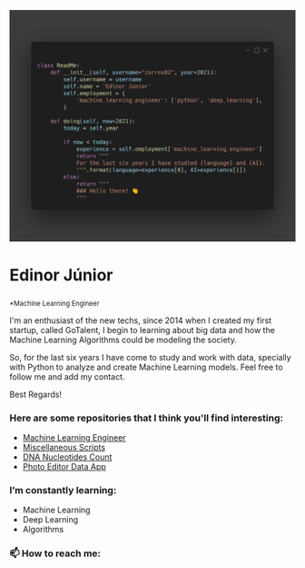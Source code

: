 ![](https://github.com/zorrex82/zorrex82/blob/main/aboutMe.png)
<!-- TO make screenshot of your code, copy below link:  
https://carbon.now.sh/ -->


# Edinor Júnior
<sub>*Machine Learning Engineer</sub>

I'm an enthusiast of the new techs, since 2014 when I created my first startup, called GoTalent, I begin to learning about big data and how the Machine Learning Algorithms could be modeling the society. 

So, for the last six years I have come to study and work with data, specially with Python to analyze and create Machine Learning models. Feel free to follow me and add my contact.

Best Regards! 

### Here are some repositories that I think you'll find interesting:

* [Machine Learning Engineer](https://github.com/zorrex82/Machine_Learning_Engineer)
* [Miscellaneous Scripts](https://github.com/zorrex82/miscellaneous_scripts)
* [DNA Nucleotides Count](https://github.com/zorrex82/dna_nucleotides_count_data_app)
* [Photo Editor Data App](https://github.com/zorrex82/app_photo_editor)

### I’m constantly learning:

* Machine Learning
* Deep Learning
* Algorithms

### 📫 How to reach me:
